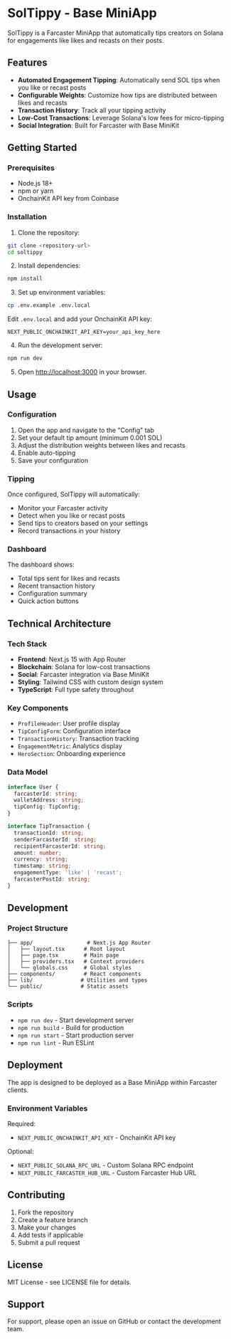 # SolTippy - Base MiniApp

SolTippy is a Farcaster MiniApp that automatically tips creators on Solana for engagements like likes and recasts on their posts.

## Features

- **Automated Engagement Tipping**: Automatically send SOL tips when you like or recast posts
- **Configurable Weights**: Customize how tips are distributed between likes and recasts
- **Transaction History**: Track all your tipping activity
- **Low-Cost Transactions**: Leverage Solana's low fees for micro-tipping
- **Social Integration**: Built for Farcaster with Base MiniKit

## Getting Started

### Prerequisites

- Node.js 18+ 
- npm or yarn
- OnchainKit API key from Coinbase

### Installation

1. Clone the repository:
```bash
git clone <repository-url>
cd soltippy
```

2. Install dependencies:
```bash
npm install
```

3. Set up environment variables:
```bash
cp .env.example .env.local
```

Edit `.env.local` and add your OnchainKit API key:
```
NEXT_PUBLIC_ONCHAINKIT_API_KEY=your_api_key_here
```

4. Run the development server:
```bash
npm run dev
```

5. Open [http://localhost:3000](http://localhost:3000) in your browser.

## Usage

### Configuration

1. Open the app and navigate to the "Config" tab
2. Set your default tip amount (minimum 0.001 SOL)
3. Adjust the distribution weights between likes and recasts
4. Enable auto-tipping
5. Save your configuration

### Tipping

Once configured, SolTippy will automatically:
- Monitor your Farcaster activity
- Detect when you like or recast posts
- Send tips to creators based on your settings
- Record transactions in your history

### Dashboard

The dashboard shows:
- Total tips sent for likes and recasts
- Recent transaction history
- Configuration summary
- Quick action buttons

## Technical Architecture

### Tech Stack

- **Frontend**: Next.js 15 with App Router
- **Blockchain**: Solana for low-cost transactions
- **Social**: Farcaster integration via Base MiniKit
- **Styling**: Tailwind CSS with custom design system
- **TypeScript**: Full type safety throughout

### Key Components

- `ProfileHeader`: User profile display
- `TipConfigForm`: Configuration interface
- `TransactionHistory`: Transaction tracking
- `EngagementMetric`: Analytics display
- `HeroSection`: Onboarding experience

### Data Model

```typescript
interface User {
  farcasterId: string;
  walletAddress: string;
  tipConfig: TipConfig;
}

interface TipTransaction {
  transactionId: string;
  senderFarcasterId: string;
  recipientFarcasterId: string;
  amount: number;
  currency: string;
  timestamp: string;
  engagementType: 'like' | 'recast';
  farcasterPostId: string;
}
```

## Development

### Project Structure

```
├── app/                 # Next.js App Router
│   ├── layout.tsx      # Root layout
│   ├── page.tsx        # Main page
│   ├── providers.tsx   # Context providers
│   └── globals.css     # Global styles
├── components/         # React components
├── lib/               # Utilities and types
└── public/            # Static assets
```

### Scripts

- `npm run dev` - Start development server
- `npm run build` - Build for production
- `npm run start` - Start production server
- `npm run lint` - Run ESLint

## Deployment

The app is designed to be deployed as a Base MiniApp within Farcaster clients.

### Environment Variables

Required:
- `NEXT_PUBLIC_ONCHAINKIT_API_KEY` - OnchainKit API key

Optional:
- `NEXT_PUBLIC_SOLANA_RPC_URL` - Custom Solana RPC endpoint
- `NEXT_PUBLIC_FARCASTER_HUB_URL` - Custom Farcaster Hub URL

## Contributing

1. Fork the repository
2. Create a feature branch
3. Make your changes
4. Add tests if applicable
5. Submit a pull request

## License

MIT License - see LICENSE file for details.

## Support

For support, please open an issue on GitHub or contact the development team.
